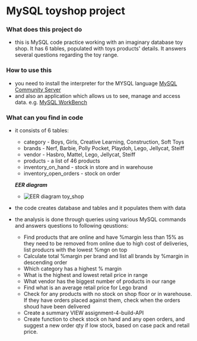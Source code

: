 # MySQL toyshop project

### What does this project do
- this is MySQL code practice working with an imaginary database toy shop. It has 6 tables, populated with toys products' details. It answers several questions regarding the toy range.

### How to use this 
- you need to install the interpreter for the MYSQL language [MySQL Community Server](https://dev.mysql.com/downloads/file/?id=526336)
- and also an application which allows us to see, manage and access data. e.g. [MySQL WorkBench](https://downloads.mysql.com/archives/workbench/)

### What can you find in code
- it consists of 6 tables:
  - category - Boys, Girls, Creative Learning, Construction, Soft Toys
  - brands - Nerf, Barbie, Polly Pocket, Playdoh, Lego, Jellycat, Steiff
  - vendor - Hasbro, Mattel, Lego, Jellycat, Steiff
  - products - a list of 46 products
  - inventory_on_hand - stock in store and in warehouse
  - inventory_open_orders - stock on order
 
  ***EER diagram***
  - ![EER diagram toy_shop](https://github.com/maycuch/CFG-Assignments/assets/104008913/fc6fba53-cb90-48a7-b213-934055bc3e98)

  
- the code creates database and tables and it populates them with data
- the analysis is done through queries using various MySQL commands and answers questions to following qeustions:
  - Find products that are online and have %margin less than 15% as they need to be removed from online due to high cost of deliveries, list producrs with the lowest %mgn on top
  - Calculate total %margin per brand and list all brands by %margin in descending order 
  - Which category has a highest % margin
  - What is the highest and lowest retail price in range
  - What vendor has the biggest number of products in our range
  - Find what is an average retail price for Lego brand
  - Check for any products with no stock on shop floor or in warehouse. If they have orders placed against them, check when the orders shoud have been delivered
  - Create a summary VIEW
 assignment-4-build-API
  - Create function to check stock on hand and any open orders, and suggest a new order qty if low stock, based on case pack and retail price.
